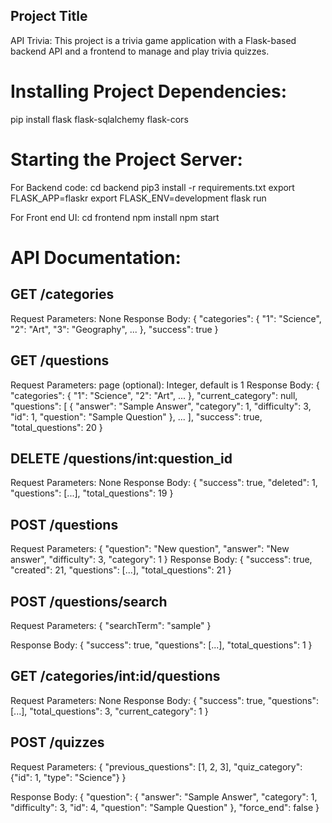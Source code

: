 ## Project Title
API Trivia:
This project is a trivia game application with a Flask-based backend API and a frontend to manage and play trivia quizzes.

# Installing Project Dependencies:
pip install flask flask-sqlalchemy flask-cors

# Starting the Project Server:

For Backend code:
cd backend
pip3 install -r requirements.txt
export FLASK_APP=flaskr
export FLASK_ENV=development
flask run

For Front end UI:
cd frontend 
npm install
npm start

# API Documentation:

## GET /categories

Request Parameters: None
Response Body:
{
  "categories": {
    "1": "Science",
    "2": "Art",
    "3": "Geography",
    ...
  },
  "success": true
}


## GET /questions

Request Parameters:
page (optional): Integer, default is 1
Response Body:
{
  "categories": {
    "1": "Science",
    "2": "Art",
    ...
  },
  "current_category": null,
  "questions": [
    {
      "answer": "Sample Answer",
      "category": 1,
      "difficulty": 3,
      "id": 1,
      "question": "Sample Question"
    },
    ...
  ],
  "success": true,
  "total_questions": 20
}


## DELETE /questions/int:question_id

Request Parameters: None
Response Body:
{
  "success": true,
  "deleted": 1,
  "questions": [...],
  "total_questions": 19
}


## POST /questions

Request Parameters:
{
  "question": "New question",
  "answer": "New answer",
  "difficulty": 3,
  "category": 1
}
Response Body:
{
  "success": true,
  "created": 21,
  "questions": [...],
  "total_questions": 21
}


## POST /questions/search

Request Parameters:
{
  "searchTerm": "sample"
}

Response Body:
{
  "success": true,
  "questions": [...],
  "total_questions": 1
}


## GET /categories/int:id/questions

Request Parameters: None
Response Body:
{
  "success": true,
  "questions": [...],
  "total_questions": 3,
  "current_category": 1
}


## POST /quizzes

Request Parameters:
{
  "previous_questions": [1, 2, 3],
  "quiz_category": {"id": 1, "type": "Science"}
}

Response Body:
{
  "question": {
    "answer": "Sample Answer",
    "category": 1,
    "difficulty": 3,
    "id": 4,
    "question": "Sample Question"
  },
  "force_end": false
}
